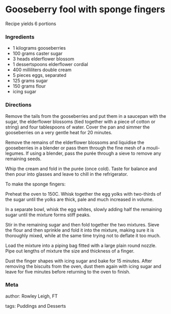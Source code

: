 # Gooseberry fool with sponge fingers

Recipe yields 6 portions 

### Ingredients
 * 1 kilograms gooseberries
 * 100 grams caster sugar
 * 3 heads elderflower blossom
 * 1 dessertspoons elderflower cordial
 * 400 milliliters double cream
 * 5 pieces eggs, separated
 * 125 grams sugar
 * 150 grams flour
 * icing sugar

### Directions

Remove the tails from the gooseberries and put them in a saucepan with the sugar, the elderflower blossoms (tied together with a piece of cotton or string) and four tablespoons of water. Cover the pan and simmer the gooseberries on a very gentle heat for 20 minutes. 

Remove the remains of the elderflower blossoms and liquidise the gooseberries in a blender or pass them through the fine mesh of a mouli-legumes. If using a blender, pass the purée through a sieve to remove any remaining seeds.
 
Whip the cream and fold in the purée (once cold). Taste for balance and then pour into glasses and leave to chill in the refrigerator.

To make the sponge fingers:

Preheat the oven to 150C. Whisk together the egg yolks with two-thirds of the sugar until the yolks are thick, pale and much increased in volume.

In a separate bowl, whisk the egg whites, slowly adding half the remaining sugar until the mixture forms stiff peaks.

Stir in the remaining sugar and then fold together the two mixtures. Sieve the flour and then sprinkle and fold it into the mixture, making sure it is thoroughly mixed, while at the same time trying not to deflate it too much.

Load the mixture into a piping bag fitted with a large plain round nozzle. Pipe out lengths of mixture the size and thickness of a finger.

Dust the finger shapes with icing sugar and bake for 15 minutes. After removing the biscuits from the oven, dust them again with icing sugar and leave for five minutes before returning to the oven to finish.

### Meta
author: Rowley Leigh, FT

tags: Puddings and Desserts

